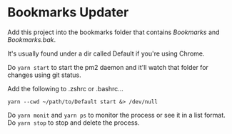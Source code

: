 # Bookmarks Updater
Add this project into the bookmarks folder that contains *Bookmarks* and *Bookmarks.bak*.

It's usually found under a dir called Default if you're using Chrome.

Do `yarn start` to start the pm2 daemon and it'll watch that folder for changes using git status.

Add the following to .zshrc or .bashrc...

```
yarn --cwd ~/path/to/Default start &> /dev/null
```

Do `yarn monit` and `yarn ps` to monitor the process or see it in a list format.
Do `yarn stop` to stop and delete the process.
